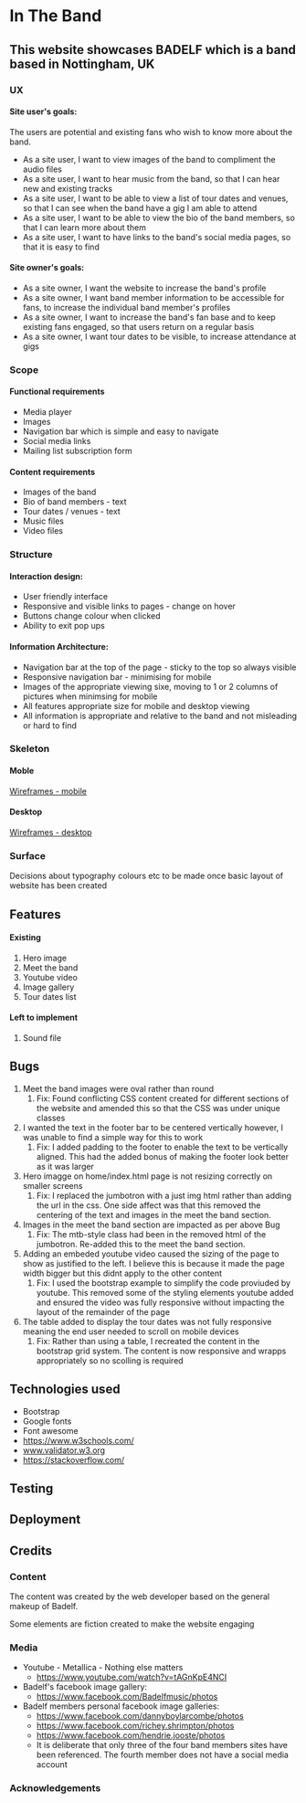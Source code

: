# In The Band
## This website showcases BADELF which is a band based in Nottingham, UK

### UX
#### Site user's goals:
The users are potential and existing fans who wish to know more about the band. 

* As a site user, I want to view images of the band to compliment the audio files
* As a site user, I want to hear music from the band, so that I can hear new and existing tracks
* As a site user, I want to be able to view a list of tour dates and venues, so that I can see when the band have a gig I am able to attend
* As a site user, I want to be able to view the bio of the band members, so that I can learn more about them
* As a site user, I want to have links to the band's social media pages, so that it is easy to find


#### Site owner's goals:
* As a site owner, I want the website to increase the band's profile
* As a site owner, I want band member information to be accessible for fans, to increase the individual band member's profiles
* As a site owner, I want to increase the band's fan base and to keep existing fans engaged, so that users return on a regular basis
* As a site owner, I want tour dates to be visible, to increase attendance at gigs

### Scope
#### Functional requirements
* Media player
* Images
* Navigation bar which is simple and easy to navigate
* Social media links
* Mailing list subscription form

#### Content requirements
* Images of the band
* Bio of band members - text
* Tour dates / venues - text
* Music files
* Video files

### Structure
#### Interaction design:
* User friendly interface
* Responsive and visible links to pages - change on hover
* Buttons change colour when clicked
* Ability to exit pop ups

#### Information Architecture:
* Navigation bar at the top of the page - sticky to the top so always visible
* Responsive navigation bar - minimising for mobile 
* Images of the appropriate viewing sixe, moving to 1 or 2 columns of pictures when minimsing for mobile
* All features appropriate size for mobile and desktop viewing
* All information is appropriate and relative to the band and not misleading or hard to find

### Skeleton

#### Moble 
[Wireframes - mobile](assets/readme-links/wireframe-mobile.bmpr)

#### Desktop
[Wireframes - desktop](assets/readme-links/wireframe-desktop.bmpr)

### Surface
Decisions about typography colours etc to be made once basic layout of website has been created

## Features
#### Existing
1. Hero image
2. Meet the band
3. Youtube video
4. Image gallery
5. Tour dates list

#### Left to implement
1. Sound file

## Bugs
1. Meet the band images were oval rather than round
    1. Fix: Found conflicting CSS content created for different sections of the website and amended this so that the CSS was under unique classes
2. I wanted the text in the footer bar to be centered vertically however, I was unable to find a simple way for this to work   
    1. Fix: I added padding to the footer to enable the text to be vertically aligned. This had the added bonus of making the footer look better as it was larger
3. Hero imagge on home/index.html page is not resizing correctly on smaller screens
    1. Fix: I replaced the jumbotron with a just img html rather than adding the url in the css. One side affect was that this removed the centering of the text and images in the meet the band section.
4. Images in the meet the band section are impacted as per above Bug
    1. Fix: The mtb-style class had been in the removed html of the jumbotron. Re-added this to the meet the band section.
5. Adding an embeded youtube video caused the sizing of the page to show as justified to the left. I believe this is because it made the page width bigger but this didnt apply to the other content
    1. Fix: I used the bootstrap example to simplify the code proviuded by youtube. This removed some of the styling elements youtube added and ensured the video was fully responsive without impacting the layout of the remainder of the page
6. The table added to display the tour dates was not fully responsive meaning the end user needed to scroll on mobile devices
    1. Fix: Rather than using a table, I recreated the content in the bootstrap grid system. The content is now responsive and wrapps appropriately so no scolling is required

## Technologies used
* Bootstrap
* Google fonts
* Font awesome
* https://www.w3schools.com/
* www.validator.w3.org
* https://stackoverflow.com/

## Testing

## Deployment

## Credits

### Content
The content was created by the web developer based on the general makeup of Badelf.

Some elements are fiction created to make the website engaging
### Media
* Youtube - Metallica - Nothing else matters
    * https://www.youtube.com/watch?v=tAGnKpE4NCI
* Badelf's facebook image gallery:
    * https://www.facebook.com/Badelfmusic/photos
* Badelf members personal facebook image galleries:
    * https://www.facebook.com/dannyboylarcombe/photos
    * https://www.facebook.com/richey.shrimpton/photos
    * https://www.facebook.com/hendrie.jooste/photos
    * It is deliberate that only three of the four band members sites have been referenced. The fourth member does not have a social media account

### Acknowledgements